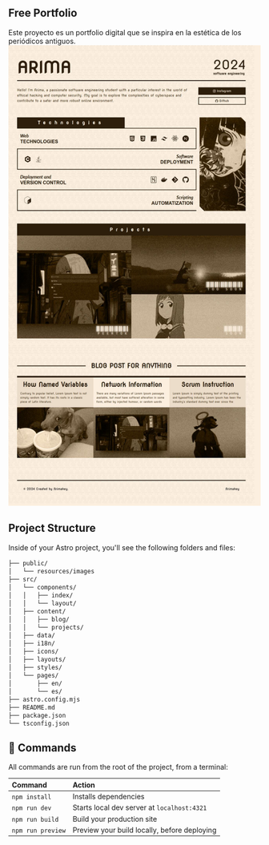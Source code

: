## Free Portfolio
Este proyecto es un portfolio digital que se inspira en la estética de los periódicos antiguos. 
![portfolio](https://raw.githubusercontent.com/ArimaKey/portfolio/main/public/full_page.jpg)


## Project Structure

Inside of your Astro project, you'll see the following folders and files:

```text
├── public/
│   └── resources/images
├── src/
│   └── components/
│   │   ├── index/
│   │   └── layout/
│   ├── content/
│   │   ├── blog/
│   │   └── projects/
│   ├── data/
│   ├── i18n/
│   ├── icons/
│   ├── layouts/
│   ├── styles/
│   └── pages/
│       ├── en/
│       └── es/
├── astro.config.mjs
├── README.md
├── package.json
└── tsconfig.json
```


## 🧞 Commands

All commands are run from the root of the project, from a terminal:

| Command                   | Action                                           |
| :------------------------ | :----------------------------------------------- |
| `npm install`             | Installs dependencies                            |
| `npm run dev`             | Starts local dev server at `localhost:4321`      |
| `npm run build`           | Build your production site                       |
| `npm run preview`         | Preview your build locally, before deploying     |
